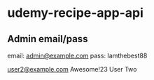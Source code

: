# udemy-recipe-app-api

## Admin email/pass

email: admin@example.com
pass: Iamthebest88

user2@example.com
Awesome!23
User Two
